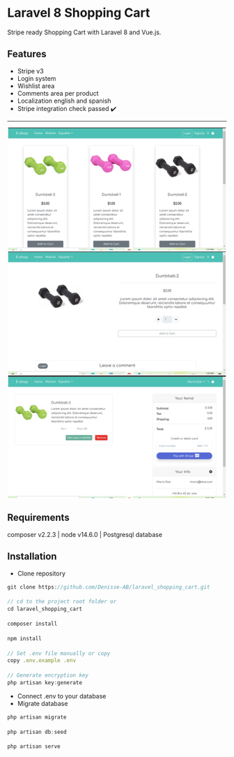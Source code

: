 # Laravel 8 Shopping Cart

Stripe ready Shopping Cart with Laravel 8 and Vue.js.

## Features

- Stripe v3
- Login system
- Wishlist area
- Comments area per product
- Localization english and spanish
- Stripe integration check passed :heavy_check_mark:

---

<p align="center">
  <img src="public\images\shop(4).png" width="500" alt="screenshot">
  <img src="public\images\shop(3).png" width="500" alt="screenshot">
  <img src="public\images\shop(2).png" width="500" alt="screenshot">
</p>

## Requirements

composer v2.2.3 | node v14.6.0 | Postgresql database

## Installation

- Clone repository

```javascript
git clone https://github.com/Denisse-AB/laravel_shopping_cart.git

// cd to the project root folder or
cd laravel_shopping_cart

composer install

npm install

// Set .env file manually or copy
copy .env.example .env

// Generate encryption key
php artisan key:generate
```

- Connect .env to your database
- Migrate database

```javascript
php artisan migrate

php artisan db:seed

php artisan serve
```

<!-- ## Donation
If you like this project, buy me a cup of :coffee: :wink:

[![paypal](https://www.paypalobjects.com/en_US/i/btn/btn_donateCC_LG.gif)](https://www.paypal.com/donate?business=263QJ8D5YHR8E&no_recurring=0&item_name=I+believe+in+open+source%2C+but+a+little+donation+will+be+appreciated.+Thanks%21&currency_code=USD) -->
